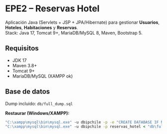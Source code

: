 # EPE2 – Reservas Hotel

Aplicación Java (Servlets + JSP + JPA/Hibernate) para gestionar **Usuarios**, **Hoteles**, **Habitaciones** y **Reservas**.  
Stack: Java 17, Tomcat 9+, MariaDB/MySQL 8, Maven, Bootstrap 5.

## Requisitos
- JDK 17
- Maven 3.8+
- Tomcat 9+
- MariaDB/MySQL (XAMPP ok)

## Base de datos
Dump incluido: `db/full_dump.sql`

**Restaurar (Windows/XAMPP):**
```bat
"C:\xampp\mysql\bin\mysql.exe" -u dbipchile -p -e "CREATE DATABASE IF NOT EXISTS reservas_hotel CHARACTER SET utf8mb4;"
"C:\xampp\mysql\bin\mysql.exe" -u dbipchile -p reservas_hotel < "db\full_dump.sql"
